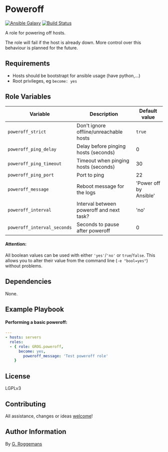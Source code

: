# Poweroff

[![Ansible Galaxy](http://img.shields.io/badge/galaxy-GROG.poweroff-660198.svg?style=flat)](https://galaxy.ansible.com/list#/roles/5273)
[![Build Status](https://travis-ci.org/GROG/ansible-role-poweroff.svg?branch=master)](https://travis-ci.org/GROG/ansible-role-poweroff)

A role for powering off hosts.

The role will fail if the host is already down. More control over this
behaviour is planned for the future.

## Requirements

- Hosts should be bootstrapt for ansible usage (have python,...)
- Root privileges, eg `become: yes`

## Role Variables

| Variable | Description | Default value |
|----------|-------------|---------------|
| `poweroff_strict` | Don't ignore offline/unreachable hosts | `true` |
| `poweroff_ping_delay` | Delay before pinging hosts (seconds) | 0 |
| `poweroff_ping_timeout` | Timeout when pinging hosts (seconds) | 30 |
| `poweroff_ping_port` | Port to ping | 22 |
| `poweroff_message` | Reboot message for the logs | 'Power off by Ansible' |
| `poweroff_interval` | Interval between poweroff and next task? | 'no' |
| `poweroff_interval_seconds` | Seconds to pause after poweroff | 0 |

#### Attention:
All boolean values can be used with either `'yes'`/`'no'` or `true`/`false`.
This allows you to alter their value from the command line (`-e "bool=yes"`)
without problems.

## Dependencies

None.

## Example Playbook

#### Performing a basic poweroff:

```yaml
---
- hosts: servers
  roles:
  - { role: GROG.poweroff,
      become: yes,
        poweroff_message: 'Test poweroff role'
    }
```

## License

LGPLv3

## Contributing

All assistance, changes or ideas [welcome](https://github.com/GROG/ansible-role-poweroff/issues)!

## Author Information

By [G. Roggemans](https://github.com/groggemans)
